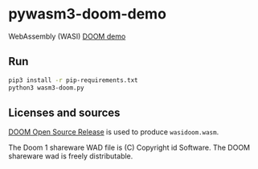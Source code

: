 # pywasm3-doom-demo
WebAssembly (WASI) [DOOM demo](https://twitter.com/wasm3_engine/status/1393588527863144450)

## Run
```sh
pip3 install -r pip-requirements.txt
python3 wasm3-doom.py
```

## Licenses and sources

[DOOM Open Source Release](https://github.com/id-Software/DOOM) is used to produce `wasidoom.wasm`.

The Doom 1 shareware WAD file is (C) Copyright id Software.
The DOOM shareware wad is freely distributable.
